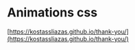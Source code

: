 # Animations css
[https://kostassliazas.github.io/thank-you/](https://kostassliazas.github.io/thank-you/)

